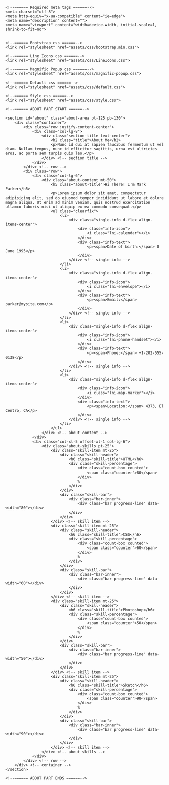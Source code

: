 <head>

    <!--====== Required meta tags ======-->
    <meta charset="utf-8">
    <meta http-equiv="x-ua-compatible" content="ie=edge">
    <meta name="description" content="">
    <meta name="viewport" content="width=device-width, initial-scale=1, shrink-to-fit=no">

    
    <!--====== Bootstrap css ======-->
    <link rel="stylesheet" href="assets/css/bootstrap.min.css">

    <!--====== Line Icons css ======-->
    <link rel="stylesheet" href="assets/css/LineIcons.css">

    <!--====== Magnific Popup css ======-->
    <link rel="stylesheet" href="assets/css/magnific-popup.css">

    <!--====== Default css ======-->
    <link rel="stylesheet" href="assets/css/default.css">

    <!--====== Style css ======-->
    <link rel="stylesheet" href="assets/css/style.css">


</head>

<body>

   

    <!--====== ABOUT PART START ======-->

    <section id="about" class="about-area pt-125 pb-130">
        <div class="container">
            <div class="row justify-content-center">
                <div class="col-lg-8">
                    <div class="section-title text-center">
                        <h2 class="title">About Me</h2>
                        <p>Nunc id dui at sapien faucibus fermentum ut vel diam. Nullam tempus, nunc id efficitur sagittis, urna est ultricies eros, ac porta sem turpis quis leo.</p>
                    </div> <!-- section title -->
                </div>
            </div> <!-- row -->
            <div class="row">
                <div class="col-lg-6">
                    <div class="about-content mt-50">
                        <h5 class="about-title">Hi There! I'm Mark Parker</h5>
                        <p>Lorem ipsum dolor sit amet, consectetur adipisicing elit, sed do eiusmod tempor incididunt ut labore et dolore magna aliqua. Ut enim ad minim veniam, quis nostrud exercitation ullamco laboris nisi ut aliquip ex ea commodo consequat.</p>
                        <ul class="clearfix">
                            <li>
                                <div class="single-info d-flex align-items-center">
                                    <div class="info-icon">
                                        <i class="lni-calendar"></i>
                                    </div>
                                    <div class="info-text">
                                        <p><span>Date of birth:</span> 8 June 1995</p>
                                    </div>
                                </div> <!-- single info -->
                            </li>
                            <li>
                                <div class="single-info d-flex align-items-center">
                                    <div class="info-icon">
                                        <i class="lni-envelope"></i>
                                    </div>
                                    <div class="info-text">
                                        <p><span>Email:</span> parker@mysite.com</p>
                                    </div>
                                </div> <!-- single info -->
                            </li>
                            <li>
                                <div class="single-info d-flex align-items-center">
                                    <div class="info-icon">
                                        <i class="lni-phone-handset"></i>
                                    </div>
                                    <div class="info-text">
                                        <p><span>Phone:</span> +1-202-555-0138</p>
                                    </div>
                                </div> <!-- single info -->
                            </li>
                            <li>
                                <div class="single-info d-flex align-items-center">
                                    <div class="info-icon">
                                        <i class="lni-map-marker"></i>
                                    </div>
                                    <div class="info-text">
                                        <p><span>Location:</span> 4373, El Centro, CA</p>
                                    </div>
                                </div> <!-- single info -->
                            </li>
                        </ul>
                    </div> <!-- about content -->
                </div>
                <div class="col-xl-5 offset-xl-1 col-lg-6">
                    <div class="about-skills pt-25">
                        <div class="skill-item mt-25">
                            <div class="skill-header">
                                <h6 class="skill-title">HTML</h6>
                                <div class="skill-percentage">
                                    <div class="count-box counted">
                                        <span class="counter">80</span>
                                    </div>
                                    %
                                </div>
                            </div>
                            <div class="skill-bar">
                                <div class="bar-inner">
                                    <div class="bar progress-line" data-width="80"></div>
                                </div>
                            </div>
                        </div> <!-- skill item -->
                        <div class="skill-item mt-25">
                            <div class="skill-header">
                                <h6 class="skill-title">CSS</h6>
                                <div class="skill-percentage">
                                    <div class="count-box counted">
                                        <span class="counter">60</span>
                                    </div>
                                    %
                                </div>
                            </div>
                            <div class="skill-bar">
                                <div class="bar-inner">
                                    <div class="bar progress-line" data-width="60"></div>
                                </div>
                            </div>
                        </div> <!-- skill item -->
                        <div class="skill-item mt-25">
                            <div class="skill-header">
                                <h6 class="skill-title">Photoshop</h6>
                                <div class="skill-percentage">
                                    <div class="count-box counted">
                                        <span class="counter">50</span>
                                    </div>
                                    %
                                </div>
                            </div>
                            <div class="skill-bar">
                                <div class="bar-inner">
                                    <div class="bar progress-line" data-width="50"></div>
                                </div>
                            </div>
                        </div> <!-- skill item -->
                        <div class="skill-item mt-25">
                            <div class="skill-header">
                                <h6 class="skill-title">Sketch</h6>
                                <div class="skill-percentage">
                                    <div class="count-box counted">
                                        <span class="counter">90</span>
                                    </div>
                                    %
                                </div>
                            </div>
                            <div class="skill-bar">
                                <div class="bar-inner">
                                    <div class="bar progress-line" data-width="90"></div>
                                </div>
                            </div>
                        </div> <!-- skill item -->
                    </div> <!-- about skills -->
                </div>
            </div> <!-- row -->
        </div> <!-- container -->
    </section>

    <!--====== ABOUT PART ENDS ======-->
